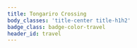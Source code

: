 ```yaml
---
title: Tongariro Crossing
body_classes: 'title-center title-h1h2'
badge_class: badge-color-travel
header_id: travel
---
```


